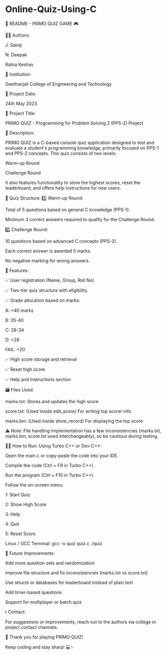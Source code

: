 # Online-Quiz-Using-C

📄 README - PRIMO QUIZ GAME 🎮

🧑‍💻 Authors:

J. Sairaj

N. Deepak

Ratna Keshav

🏫 Institution:

Geethanjali College of Engineering and Technology

📅 Project Date:

24th May 2023

📌 Project Title:

PRIMO QUIZ - Programming for Problem Solving 2 (PPS-2) Project

📖 Description:

PRIMO QUIZ is a C-based console quiz application designed to test and evaluate a student's programming knowledge, primarily focused on PPS-1 and PPS-2 concepts. This quiz consists of two levels:

Warm-up Round

Challenge Round

It also features functionality to store the highest scores, reset the leaderboard, and offers help instructions for new users.

🧠 Quiz Structure:
1️⃣ Warm-up Round:

Total of 5 questions based on general C knowledge (PPS-1).

Minimum 3 correct answers required to qualify for the Challenge Round.

2️⃣ Challenge Round:

10 questions based on advanced C concepts (PPS-2).

Each correct answer is awarded 5 marks.

No negative marking for wrong answers.

🧾 Features:

✅ User registration (Name, Group, Roll No)

✅ Two-tier quiz structure with eligibility

✅ Grade allocation based on marks:

A: >40 marks

B: 35-40

C: 28-34

D: <28

FAIL: <20

✅ High score storage and retrieval

✅ Reset high score

✅ Help and Instructions section

🗃️ Files Used:

marks.txt: Stores and updates the high score

score.txt: (Used inside edit_score) For writing top scorer info

marks.bin: (Used inside show_record) For displaying the top score

⚠️ Note: File handling implementation has a few inconsistencies (marks.txt, marks.bin, score.txt used interchangeably), so be cautious during testing.

🧑‍💼 How to Run:
Using Turbo C++ or Dev-C++:

Open the main.c or copy-paste the code into your IDE.

Compile the code (Ctrl + F9 in Turbo C++).

Run the program (Ctrl + F10 in Turbo C++).

Follow the on-screen menu:

1: Start Quiz

2: Show High Score

3: Help

4: Quit

5: Reset Score

Linux / GCC Terminal:
gcc -o quiz quiz.c
./quiz

🚀 Future Improvements:

Add more question sets and randomization

Improve file structure and fix inconsistencies (marks.txt vs score.txt)

Use structs or databases for leaderboard instead of plain text

Add timer-based questions

Support for multiplayer or batch quiz

📞 Contact:

For suggestions or improvements, reach out to the authors via college or project contact channels.

🎉 Thank you for playing PRIMO QUIZ!

Keep coding and stay sharp! 💻✨